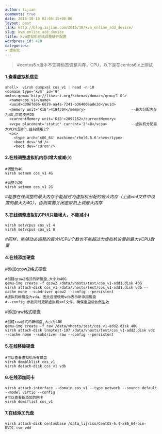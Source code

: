 ```yaml
---
author: lijian
comments: true
date: 2015-10-16 02:06:15+00:00
layout: post
link: http://blog.isjian.com/2015/10/kvm_online_add_device/
slug: kvm_online_add_device
title: kvm虚拟机在线调整硬件配置
wordpress_id: 420
categories:
- 虚拟化
---
```


<blockquote>#centos5.x版本不支持动态调整内存，CPU，以下是在centos6.x上测试</blockquote>




#### 1.查看虚拟机信息


<!-- more -->

    
    shell>  virsh dumpxml cos_v1 | head -n 10
    <domain type='kvm' id='9' xmlns:qemu='http://libvirt.org/schemas/domain/qemu/1.0'>
      <name>cos_v1</name>
      <uuid>d39efd06-6629-aa4a-7241-b36400eade2d</uuid>
      <memory unit='KiB'>4194304</memory>                     --最大分配内存为4G,目前使用2G
      <currentMemory unit='KiB'>2097152</currentMemory>
      <vcpu placement='static' current='2'>8</vcpu>           --虚拟机分配最大VCPU是8个,目前使用2个 
      <os>
        <type arch='x86_64' machine='rhel6.5.0'>hvm</type>
        <boot dev='hd'/>
        <boot dev='cdrom'/>




#### 2.在线调整虚拟机内存(增大或减小)



    
    #调整为4G
    virsh setmem cos_v1 4G
    
    #调整为2G
    virsh setmem cos_v1 2G


_#能够在线调整的最大内存不能超过为虚拟机分配的最大内存（上面xml文件中设置的最大为4G），否则需要关闭虚拟机上调最大内存_


#### 3.在线调整虚拟机CPU(只能增大，不能减小)



    
    virsh setvcpus cos_v1 4
    virsh setvcpus cos_v1 8


_#同样，能够动态调整的最大VCPU个数也不能超过为虚拟机设置的最大VCPU数量_


#### **4.在线添加硬盘**


#添加qcow2格式硬盘

    
    #创建qcow2格式的新磁盘,大小为40G
    qemu-img create -f qcow2 /data/vhosts/test/cos_v1-add1.disk 40G
    virsh attach-disk cos_v1 /data/vhosts/test/cos_v1-add1.disk vdb --cache none --subdriver qcow2 --config --persistent
    #虚拟机根磁盘为vda，因此这里使用vdb表示新添加磁盘
    #--config 参数同时更新虚拟机xml文件，确保重启后依然生效




#添加raw格式硬盘






    
    #创建raw格式的新磁盘,大小为40G
    qemu-img create -f raw /data/vhosts/test/cos_v1-add2.disk 40G
    virsh attach-disk lnmptest-107 /data/vhosts/test/cos_v1-add2.disk vdc --cache none --subdriver raw --config --persistent







#### **5.在线移除硬盘**



    
    #可以查看虚拟机所有磁盘
    virsh domblklist cos_v1
    virsh detach-disk cos_v1 vdb




#### **6.在线添加网卡**



    
    virsh attach-interface --domain cos_v1 --type network --source default --model virtio --config
    #可以查看新添加的网卡
    virsh domiflist cos_v1




#### **7.在线添加光盘**



    
    virsh attach-disk centosbase /data_lij/iso/CentOS-6.4-x86_64-bin-DVD1.iso vdd
